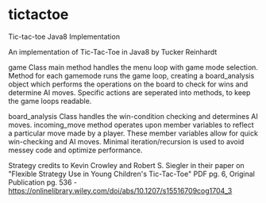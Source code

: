 # tictactoe
Tic-tac-toe Java8 Implementation

An implementation of Tic-Tac-Toe in Java8 by Tucker Reinhardt

game Class main method handles the menu loop with game mode selection.
Method for each gamemode runs the game loop, creating a board_analysis object which performs the operations on the board
to check for wins and determine AI moves. Specific actions are seperated into methods, to keep the game loops readable.

board_analysis Class handles the win-condition checking and determines AI moves. incoming_move method operates upon member
variables to reflect a particular move made by a player. These member variables allow for quick win-checking and AI moves. Minimal iteration/recursion is used to avoid messey code and optimize performance. 

Strategy credits to Kevin Crowley and Robert S. Siegler in their paper on "Flexible Strategy Use in Young Children's Tic-Tac-Toe" 
PDF pg. 6, Original Publication pg. 536 - https://onlinelibrary.wiley.com/doi/abs/10.1207/s15516709cog1704_3
